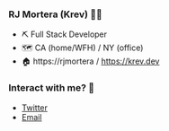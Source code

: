 ### RJ Mortera (Krev) 👋🏼

- ⛏ Full Stack Developer
- 🗺️ CA (home/WFH) / NY (office)
- 🏠 https://rjmortera / https://krev.dev

### Interact with me? 📧

- [Twitter](https://twitter.com/rjmortera)
- [Email](mailto:info@rjmortera.com)
